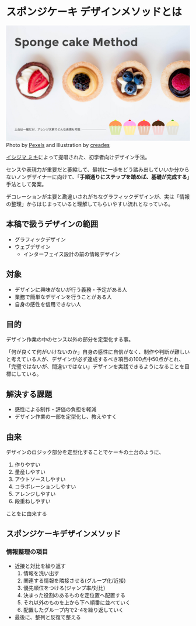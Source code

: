 # スポンジケーキ デザインメソッドとは

![](cover.png)
Photo by [Pexels](https://pixabay.com/ja/%E3%82%B1%E3%83%BC%E3%82%AD-%E3%83%95%E3%83%AB%E3%83%BC%E3%83%84-%E3%83%87%E3%82%B6%E3%83%BC%E3%83%88-%E3%81%8A%E3%81%84%E3%81%97%E3%81%84-%E3%82%A4%E3%83%81%E3%82%B4-%E3%83%99%E3%83%AA%E3%83%BC-%E8%8F%93%E5%AD%90-1283821/) and Illustration by [creades](https://pixabay.com/ja/%E3%82%B1%E3%83%BC%E3%82%AD-%E3%83%9E%E3%83%95%E3%82%A3%E3%83%B3-%E3%83%9A%E3%82%B9%E3%83%88%E3%83%AA%E3%83%BC-%E3%82%AB%E3%83%83%E3%83%97%E3%82%B1%E3%83%BC%E3%82%AD-%E5%96%9C%E3%81%B3-%E7%94%98%E3%81%84-%E9%A3%9F%E5%93%81-1953211/)

[イシジマ ミキ](mikiishijima.com)によって提唱された、初学者向けデザイン手法。

センスや表現力が重要だと萎縮して、最初に一歩をどう踏み出していいか分からないノンデザイナーに向けて、「**手順通りにステップを踏めば、基礎が完成する**」手法として発案。

デコレーションが主要と勘違いされがちなグラフィックデザインが、実は「情報の整理」からはじまっていると理解してもらいやすい流れとなっている。

## 本稿で扱うデザインの範囲
* グラフィックデザイン
* ウェブデザイン
	* インターフェイス設計の前の情報デザイン

## 対象
* デザインに興味がないが行う義務・予定がある人
* 業務で簡単なデザインを行うことがある人
* 自身の感性を信用できない人

## 目的
デザイン作業の中のセンス以外の部分を定型化する事。

「何が良くて何がいけないのか」自身の感性に自信がなく、制作や判断が難しいと考えている人が、デザインが必ず達成するべき項目の100点中50点がとれ、「完璧ではないが、間違いではない」デザインを実践できるようになることを目標にしている。

## 解決する課題
* 感性による制作・評価の負担を軽減
* デザイン作業の一部を定型化し、教えやすく

## 由来
デザインのロジック部分を定型化することでケーキの土台のように、

1. 作りやすい
1. 量産しやすい
1. アウトソースしやすい
1. コラボレーションしやすい
1. アレンジしやすい
1. 段重ねしやすい

ことをに由来する

## スポンジケーキデザインメソッド
### 情報整理の項目
* 近接と対比を繰り返す
  1. 情報を洗い出す
  1. 関連する情報を隣接させる(グループ化/近接)
  1. 優先順位をつける(ジャンプ率/対比)
  1. 決まった役割のあるものを定位置へ配置する
  1. それ以外のものを上から下へ順番に並べていく
  1. 配置したグループ内で2-4を繰り返していく  
* 最後に、整列と反復で整える
